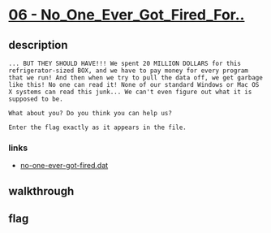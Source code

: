 # [06 - No_One_Ever_Got_Fired_For..](https://deadface.ctfd.io/challenges#No%20One%20Ever%20Got%20Fired%20For...-56)

## description
```
... BUT THEY SHOULD HAVE!!! We spent 20 MILLION DOLLARS for this refrigerator-sized BOX, and we have to pay money for every program that we run! And then when we try to pull the data off, we get garbage like this! No one can read it! None of our standard Windows or Mac OS X systems can read this junk... We can't even figure out what it is supposed to be.

What about you? Do you think you can help us?

Enter the flag exactly as it appears in the file.
```

### links

  * [no-one-ever-got-fired.dat](no-one-ever-got-fired.dat)

## walkthrough


## flag
```
```
